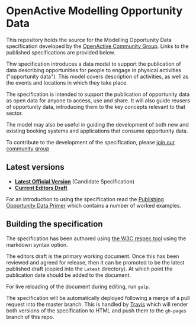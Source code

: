 # OpenActive Modelling Opportunity Data

This repository holds the source for the Modelling Opportunity Data specification developed by the [OpenActive Community Group](https://www.w3.org/community/openactive). Links to the published specifications are provided below.


Thw specification introduces a data model to support the publication of data describing opportunities for people to engage in physical activities ("opportunity data"). This model covers description of activities, as well as the events and locations in which they take place.

The specification is intended to support the publication of opportunity data as open data for anyone to access, use and share. It will also guide reusers of opportunity data, introducing them to the key concepts relevant to that sector.

The model may also be useful in guiding the development of both new and existing booking systems and applications that consume opportunity data.

To contribute to the development of the specification, please [join our community group](https://www.w3.org/community/openactive/)

## Latest versions

* **[Latest Official Version](https://www.openactive.io/modelling-opportunity-data/)** (Candidate Specification)
* **[Current Editors Draft](https://www.openactive.io/modelling-opportunity-data/EditorsDraft/)**

For an introduction to using the specification read the [Publishing Opportunity Data Primer](https://www.openactive.io/opportunity-data-primer/) which contains a number of worked examples.

## Building the specification

The specification has been authored using [the W3C respec tool](https://github.com/w3c/respec) using the markdown syntax option.

The editors draft is the primary working document. Once this has been reviewed and agreed for release, then it can be promoted to be the latest published draft (copied into the `Latest` directory). At which point the publication date should be added to the document.

For live reloading of the document during editing, run `gulp`.

The specification will be automatically deployed following a merge of a pull request into the master branch. This is handled by [Travis](https://travis-ci.org/openactive/modelling-opportunity-data) which will render both versions of the specification to HTML and push them to the `gh-pages` branch of this repo. 



